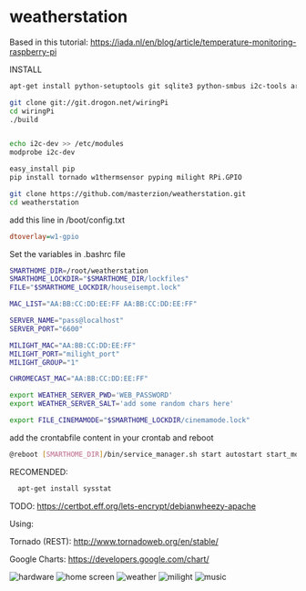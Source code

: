# weatherstation

Based in this tutorial:
https://iada.nl/en/blog/article/temperature-monitoring-raspberry-pi


INSTALL
``` bash
apt-get install python-setuptools git sqlite3 python-smbus i2c-tools arp-scan bc

git clone git://git.drogon.net/wiringPi
cd wiringPi
./build


echo i2c-dev >> /etc/modules
modprobe i2c-dev

easy_install pip
pip install tornado w1thermsensor pyping milight RPi.GPIO

git clone https://github.com/masterzion/weatherstation.git
cd weatherstation
``` 

add this line in  /boot/config.txt
``` ini
dtoverlay=w1-gpio
```


Set the variables in .bashrc file

``` bash
SMARTHOME_DIR=/root/weatherstation
SMARTHOME_LOCKDIR="$SMARTHOME_DIR/lockfiles"
FILE="$SMARTHOME_LOCKDIR/houseisempt.lock"

MAC_LIST="AA:BB:CC:DD:EE:FF AA:BB:CC:DD:EE:FF"

SERVER_NAME="pass@localhost" 
SERVER_PORT="6600"

MILIGHT_MAC="AA:BB:CC:DD:EE:FF"
MILIGHT_PORT="milight_port"
MILIGHT_GROUP="1"

CHROMECAST_MAC="AA:BB:CC:DD:EE:FF"

export WEATHER_SERVER_PWD='WEB_PASSWORD'
export WEATHER_SERVER_SALT='add some random chars here'

export FILE_CINEMAMODE="$SMARTHOME_LOCKDIR/cinemamode.lock"
```

add the crontabfile content in your crontab and reboot
``` bash
@reboot [SMARTHOME_DIR]/bin/service_manager.sh start autostart start_modules
```

RECOMENDED:
``` bash
  apt-get install sysstat
```

TODO:
https://certbot.eff.org/lets-encrypt/debianwheezy-apache

Using: 

Tornado (REST): http://www.tornadoweb.org/en/stable/

Google Charts: https://developers.google.com/chart/

![hardware](/docs/circuit.jpg)
![home screen](/docs/home.jpg)
![weather](/docs/weather.jpg)
![milight](/docs/milight.jpg)
![music](/docs/music.jpg)



